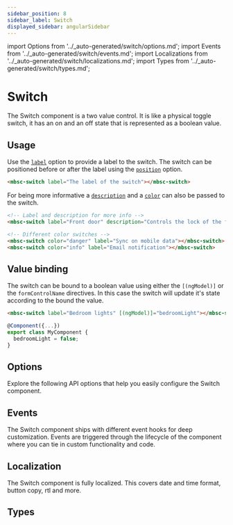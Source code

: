 ```yaml
---
sidebar_position: 8
sidebar_label: Switch
displayed_sidebar: angularSidebar
---
```


import Options from '../\_auto-generated/switch/options.md';
import Events from '../\_auto-generated/switch/events.md';
import Localizations from '../\_auto-generated/switch/localizations.md';
import Types from '../\_auto-generated/switch/types.md';

# Switch

The Switch component is a two value control. It is like a physical toggle switch, it has an on and an off state that is represented as a boolean value.

## Usage

Use the [`label`](#opt-label) option to provide a label to the switch.
The switch can be positioned before or after the label using the [`position`](#opt-position) option.

```html
<mbsc-switch label="The label of the switch"></mbsc-switch>
```

For being more informative a [`description`](#opt-description) and a [`color`](#opt-color) can also be passed to the switch.

```html
<!-- Label and description for more info -->
<mbsc-switch label="Front door" description="Controls the lock of the front door." [(ngModel)]="myFrontLock"></mbsc-switch>

<!-- Different color switches -->
<mbsc-switch color="danger" label="Sync on mobile data"></mbsc-switch>
<mbsc-switch color="info" label="Email notification"></mbsc-switch>
```
## Value binding

The switch can be bound to a boolean value using either the `[(ngModel)]` or the `formControlName` directives. In this case the switch will update it's state according to the bound the value.

```html
<mbsc-switch label="Bedroom lights" [(ngModel)]="bedroomLight"></mbsc-switch>
```

```ts
@Component({...})
export class MyComponent {
  bedroomLight = false;
}
```

<div className="option-list">

## Options
Explore the following API options that help you easily configure the Switch component.

<Options />

## Events
The Switch component ships with different event hooks for deep customization. Events are triggered through the lifecycle of the component where you can tie in custom functionality and code.

<Events />

## Localization
The Switch component is fully localized. This covers date and time format, button copy, rtl and more.

<Localizations />

## Types

<Types />

</div>
